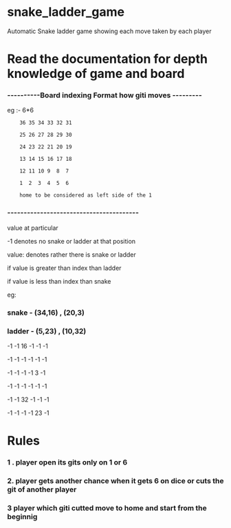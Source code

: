 # snake_ladder_game
 Automatic Snake ladder game showing each move taken by each player
 
# Read the documentation for depth knowledge of game and board

 ### ----------Board indexing Format how giti moves ---------
   eg :-  6*6
   
        36 35 34 33 32 31 
        
        25 26 27 28 29 30 
        
        24 23 22 21 20 19
        
        13 14 15 16 17 18
        
        12 11 10 9  8  7
  
        1  2  3  4  5  6
        
        home to be considered as left side of the 1 
        
### ----------------------------------------


   value at particular

 -1 denotes no snake or ladder at that position
 
 value: denotes rather there is snake or ladder
 
  if value is greater than index than ladder
  
  if value is less than index than snake

 eg:

 ### snake - (34,16) , (20,3)
 
### ladder - (5,23) , (10,32)

 -1 -1 16 -1 -1 -1
 
 -1 -1 -1 -1 -1 -1
 
 -1 -1 -1 -1  3 -1
 
 -1 -1 -1 -1 -1 -1
 
 -1 -1 32 -1 -1 -1
 
 -1 -1 -1 -1 23 -1
 
 # Rules
  ### 1 . player open its gits only on 1 or 6 
  ### 2. player gets another chance when it gets 6 on dice or cuts the git of another player
  ### 3 player which giti cutted move to home and start from the beginnig
